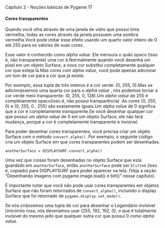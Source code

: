 Capítulo 2 - Noções básicas de Pygame 17

#### Cores transparentes

Quando você olha através de uma janela de vidro que possui tinta vermelha, todas as cores através da janela possuem uma sombra vermelha.Você pode imitar
esse efeito usando um quarto valor inteiro de 0 até 255 para os valores de suas cores.

Esse valor é conhecido como *alpha value*. Ele mensura o quão opaco (isso é, não transparente) uma cor é.Normalmente quando você desenha um pixel em
um objeto Surface, a nova cor substituí completamente qualquer cor que esteja lá.Mas cores com *alpha value*, você pode apenas adicionar um tom de cor
para a cor que já existe.

Por exemplo, essa tupla de três inteiros é a cor verde: (0, 255, 0).Mas se adicionassemos uma quarta cor para o *alpha value* , nós podemos tornar
a cor verde meio transparente: (0, 255, 0, 128).Um *alpha value* de 255 é completamente opaco(isso é, não possui transparência) .As cores (0, 255, 0)
e (0, 255, 0 , 255) são exatamente iguais.Um *alpha value* de 0 significa que a cor é completamente transparente.Se você desenhar qualquer cor que
possui um *alpha value* de 0 em um objeto Surface, ele não terá mudança, porque a cor é completamente transparente e invisível.

Para poder desenhar cores transparentes, você precisa criar um objeto Surface com o método `convert_alpha()` .Por exemplo, o seguinte código cria um
objeto Surface em que cores transparentes podem ser desenhadas.

	anotherSurface = DISPLAYSURF.convert_alpha()


Uma vez que coisas foram desenhadas no objeto Surface que está guardado em `anotherSurface`, então `anotherSurface` pode ser `blitted` (isso é, copiado)
para DISPLAYSURF para poder aparecer na tela. (Veja a seção "Desenhando imagens com pygame.image.load() e blit()" nesse capítulo).

É  importante notar que você não pode usar cores transparentes em objetos Surface que não foram retornados de `convert_alpha()`, incluindo o display
Surface que foi retornado de `pygame.display.set_mode()`.

Se nós criássemos  uma tupla de cor para desenhar o Legendário invisível Unicórnio rosa, nós deveríamos usar (255, 192, 192, 0), o que é totalmente 
invísivel do mesmo jeito que qualquer outra cor que possui 0 como *alpha value*.
